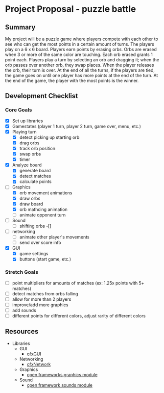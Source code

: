 # Project Proposal - puzzle battle

## Summary

My project will be a puzzle game where players compete with each other to see 
who can get the most points in a certain amount of turns. The players play on
a 6 x 6 board. Players earn points by erasing orbs. Orbs are erased when 3 or 
more of the same color are touching. Each orb erased grants 1 point each. 
Players play a turn by selecting an orb and dragging it; when the orb 
passes over another orb, they swap places. When the player releases the orb, 
their turn is over. At the end of all the turns, if the players are tied, the 
game goes on until one player has more points at the end of the turn. At the 
end of the game, the player with the most points is the winner.

## Development Checklist

### Core Goals
- [x] Set up libraries
- [x] Gamestates (player 1 turn, player 2 turn, game over, menu, etc.)
- [x] Playing turn
	- [x] detect picking up starting orb
	- [x] drag orbs
	- [x] track orb position
	- [x] swap orbs
	- [x] timer
- [x] Analyze board
	- [x] generate board
	- [x] detect matches
	- [x] calculate points
- [ ] Graphics
	- [x] orb movement animations
	- [x] draw orbs
	- [x] draw board
	- [x] orb mathcing animation
	- [ ] animate opponent turn
- [ ] Sound
	- [ ] shifting orbs
	-[]
- [ ] networking
	- [ ] animate other player's movements
	- [ ] send over score info
- [x] GUI
	- [x] game settings
	- [x] buttons (start game, etc.)

### Stretch Goals
- [ ] point multipliers for amounts of matches (ex: 1.25x points with 5+ matches)
- [ ] detect matches from orbs falling
- [ ] allow for more than 2 players
- [ ] improve/add more graphics
- [ ] add sounds
- [ ] different points for different colors, adjust rarity of different colors

## Resources

- Libraries
	- GUI
		- [ofxGUI](https://openframeworks.cc/documentation/ofxGui/)
	- Networking
		- [ofxNetwork](https://openframeworks.cc/documentation/ofxNetwork/)
	- Graphics
		- [open frameworks graphics module](https://openframeworks.cc/documentation/graphics/)
	- Sound
		- [open framework sounds module](https://openframeworks.cc/documentation/sound/)
